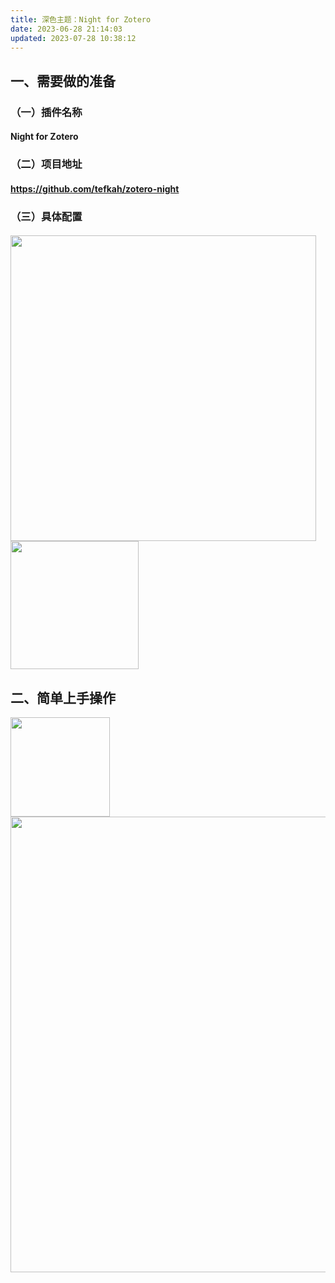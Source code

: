 ```yaml
---
title: 深色主题：Night for Zotero
date: 2023-06-28 21:14:03
updated: 2023-07-28 10:38:12
---
```


## 一、需要做的准备

### （一）插件名称

#### Night for Zotero

### （二）项目地址

#### <https://github.com/tefkah/zotero-night>

### （三）具体配置

#### <img src="assets/20230922T210610/20230922T210610_07042.png" width="489" id="u85a87d5b" class="ne-image"><img src="assets/20230922T210610/20230922T210610_90764.png" width="205" id="uf5ec3f68" class="ne-image">

## 二、简单上手操作

<img src="assets/20230922T210610/20230922T210610_55032.png" width="159" id="uf5b4e0d8" class="ne-image">

<img src="assets/20230922T210610/20230922T210610_05797.png" width="728.8889081978509" id="mZuQY" class="ne-image">
